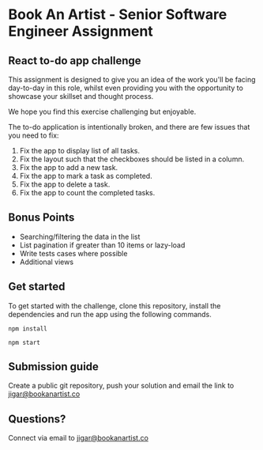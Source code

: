 # Book An Artist - Senior Software Engineer Assignment


## React to-do app challenge

This assignment is designed to give you an idea of the work you'll be facing day-to-day in this role, whilst even providing you with the opportunity to showcase your skillset and thought process.

We hope you find this exercise challenging but enjoyable. 

The to-do application is intentionally broken, and there are few issues that you need to fix:

1. Fix the app to display list of all tasks.
2. Fix the layout such that the checkboxes should be listed in a column.
3. Fix the app to add a new task.
4. Fix the app to mark a task as completed.
5. Fix the app to delete a task.
6. Fix the app to count the completed tasks.


## Bonus Points

- Searching/filtering the data in the list
- List pagination if greater than 10 items or lazy-load
- Write tests cases where possible
- Additional views

## Get started

To get started with the challenge, clone this repository, install the dependencies and run the app using the following commands.

```
npm install

npm start

```

## Submission guide

Create a public git repository, push your solution and email the link to <jigar@bookanartist.co>

## Questions?
Connect via email to <jigar@bookanartist.co>